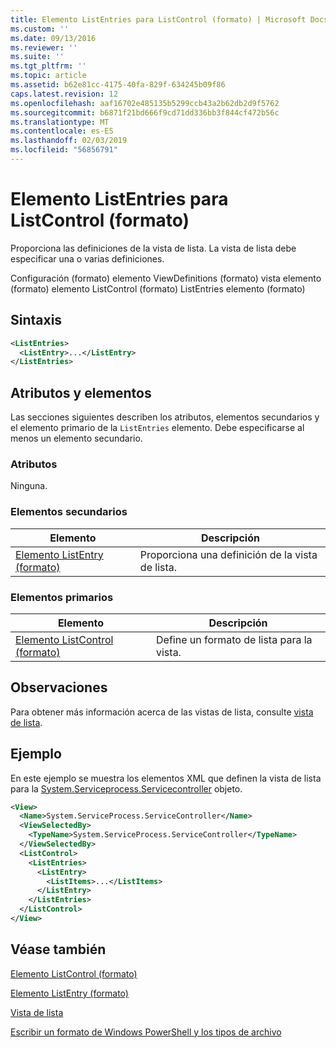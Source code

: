 ```yaml
---
title: Elemento ListEntries para ListControl (formato) | Microsoft Docs
ms.custom: ''
ms.date: 09/13/2016
ms.reviewer: ''
ms.suite: ''
ms.tgt_pltfrm: ''
ms.topic: article
ms.assetid: b62e81cc-4175-40fa-829f-634245b09f86
caps.latest.revision: 12
ms.openlocfilehash: aaf16702e485135b5299ccb43a2b62db2d9f5762
ms.sourcegitcommit: b6871f21bd666f9cd71dd336bb3f844cf472b56c
ms.translationtype: MT
ms.contentlocale: es-ES
ms.lasthandoff: 02/03/2019
ms.locfileid: "56856791"
---
```

# <a name="listentries-element-for-listcontrol-format"></a>Elemento ListEntries para ListControl (formato)

Proporciona las definiciones de la vista de lista. La vista de lista debe especificar una o varias definiciones.

Configuración (formato) elemento ViewDefinitions (formato) vista elemento (formato) elemento ListControl (formato) ListEntries elemento (formato)

## <a name="syntax"></a>Sintaxis

```xml
<ListEntries>
  <ListEntry>...</ListEntry>
</ListEntries>
```

## <a name="attributes-and-elements"></a>Atributos y elementos

Las secciones siguientes describen los atributos, elementos secundarios y el elemento primario de la `ListEntries` elemento. Debe especificarse al menos un elemento secundario.

### <a name="attributes"></a>Atributos

Ninguna.

### <a name="child-elements"></a>Elementos secundarios

|Elemento|Descripción|
|-------------|-----------------|
|[Elemento ListEntry (formato)](./listentry-element-for-listcontrol-format.md)|Proporciona una definición de la vista de lista.|

### <a name="parent-elements"></a>Elementos primarios

|Elemento|Descripción|
|-------------|-----------------|
|[Elemento ListControl (formato)](./listcontrol-element-format.md)|Define un formato de lista para la vista.|

## <a name="remarks"></a>Observaciones

Para obtener más información acerca de las vistas de lista, consulte [vista de lista](./creating-a-list-view.md).

## <a name="example"></a>Ejemplo

En este ejemplo se muestra los elementos XML que definen la vista de lista para la [System.Serviceprocess.Servicecontroller](/dotnet/api/System.ServiceProcess.ServiceController) objeto.

```xml
<View>
  <Name>System.ServiceProcess.ServiceController</Name>
  <ViewSelectedBy>
    <TypeName>System.ServiceProcess.ServiceController</TypeName>
  </ViewSelectedBy>
  <ListControl>
    <ListEntries>
      <ListEntry>
        <ListItems>...</ListItems>
      </ListEntry>
    </ListEntries>
  </ListControl>
</View>
```

## <a name="see-also"></a>Véase también

[Elemento ListControl (formato)](./listcontrol-element-format.md)

[Elemento ListEntry (formato)](./listentry-element-for-listcontrol-format.md)

[Vista de lista](./creating-a-list-view.md)

[Escribir un formato de Windows PowerShell y los tipos de archivo](./writing-a-powershell-formatting-file.md)
